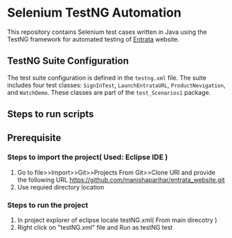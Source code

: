 # Selenium TestNG Automation

This repository contains Selenium test cases written in Java using the TestNG framework for automated testing of [Entrata](https://www.entrata.com/) website.

## TestNG Suite Configuration

The test suite configuration is defined in the `testng.xml` file. The suite includes four test classes: `SignInTest`, `LaunchEntrataURL`, `ProductNevigation`, and `WatchDemo`. These classes are part of the `test_Scenarios1` package.

## Steps to run scripts

## Prerequisite

### Steps to import the project( Used: Eclipse IDE )
1. Go to file>>Import>>Git>>Projects From Git>>Clone URI and provide the following URL
 https://github.com/manishaparihar/entrata_website.git
2. Use requied directory location

### Steps to run the project
1. In project explorer of eclipse locate testNG.xml( From main direcotry )
2. Right click on "testNG.xml" file and Run as testNG test

